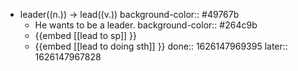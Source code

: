 - leader((n.)) -> lead((v.))
  background-color:: #49767b
	- He wants to be a leader.
	  background-color:: #264c9b
	- {{embed [[lead to sp]] }}
	- {{embed [[lead to doing sth]] }}
	  done:: 1626147969395
	  later:: 1626147967828